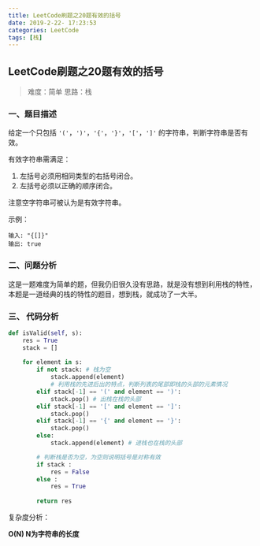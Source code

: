 ```yaml
---
title: LeetCode刷题之20题有效的括号
date: 2019-2-22- 17:23:53
categories: LeetCode
tags: [栈]
---
```

## LeetCode刷题之20题有效的括号

>难度：简单                                   思路：栈

### 一、题目描述

给定一个只包括 `'('`，`')'`，`'{'`，`'}'`，`'['`，`']'` 的字符串，判断字符串是否有效。

有效字符串需满足：

1. 左括号必须用相同类型的右括号闭合。
2. 左括号必须以正确的顺序闭合。

注意空字符串可被认为是有效字符串。

<!--more-->

示例：

```
输入: "{[]}"
输出: true
```

### 二、问题分析

这是一题难度为简单的题，但我仍旧很久没有思路，就是没有想到利用栈的特性，本题是一道经典的栈的特性的题目，想到栈，就成功了一大半。

### 三、 代码分析

```python
def isValid(self, s):
    res = True
    stack = []
        
    for element in s:
        if not stack: # 栈为空
            stack.append(element) 
            # 利用栈的先进后出的特点，判断列表的尾部即栈的头部的元素情况
        elif stack[-1] == '(' and element == ')':
            stack.pop() # 出栈在栈的头部
        elif stack[-1] == '[' and element == ']':
            stack.pop()
        elif stack[-1] == '{' and element == '}':
            stack.pop()
        else:
            stack.append(element) # 进栈也在栈的头部

        # 判断栈是否为空，为空则说明括号是对称有效
        if stack :
            res = False
        else :
            res = True
            
        return res    
```

复杂度分析：

**O(N)           N为字符串的长度**



